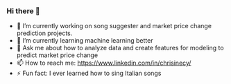 ### Hi there 👋
- 🔭 I’m currently working on song suggester and market price change prediction projects.
- 🌱 I’m currently learning machine learning better
- 💬 Ask me about how to analyze data and create features for modeling to predict market price change
- 📫 How to reach me: https://www.linkedin.com/in/chrisinecy/
- ⚡ Fun fact: I ever learned how to sing Italian songs
